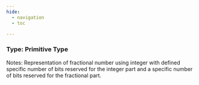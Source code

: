 ```yaml
---
hide:
  - navigation
  - toc

---
```


### Type: Primitive Type


Notes: Representation of fractional number using integer with defined specific number of bits reserved for the integer part and a specific number of bits reserved for the fractional part.

